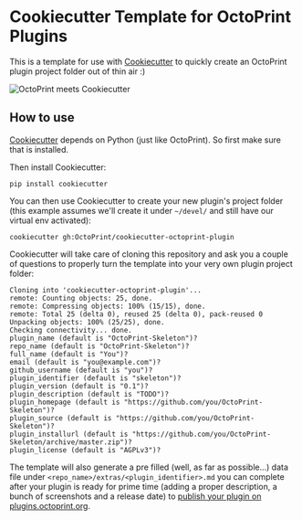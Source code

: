 # Cookiecutter Template for OctoPrint Plugins

This is a template for use with [Cookiecutter](https://github.com/audreyr/cookiecutter) to quickly create an OctoPrint 
plugin project folder out of thin air :)

![OctoPrint meets Cookiecutter](https://raw.githubusercontent.com/OctoPrint/cookiecutter-octoprint-plugin/master/assets/octoprint-cookiecutter.png)

## How to use

[Cookiecutter](https://github.com/audreyr/cookiecutter) depends on Python (just like OctoPrint). So first make sure
that is installed.

Then install Cookiecutter:

    pip install cookiecutter

You can then use Cookiecutter to create your new plugin's project folder (this example assumes we'll create it under 
`~/devel/` and still have our virtual env activated):

    cookiecutter gh:OctoPrint/cookiecutter-octoprint-plugin

Cookiecutter will take care of cloning this repository and ask you a couple of questions to properly turn the template
into your very own plugin project folder:

    Cloning into 'cookiecutter-octoprint-plugin'...
    remote: Counting objects: 25, done.
    remote: Compressing objects: 100% (15/15), done.
    remote: Total 25 (delta 0), reused 25 (delta 0), pack-reused 0
    Unpacking objects: 100% (25/25), done.
    Checking connectivity... done.
    plugin_name (default is "OctoPrint-Skeleton")?
    repo_name (default is "OctoPrint-Skeleton")?
    full_name (default is "You")?
    email (default is "you@example.com")?
    github_username (default is "you")?
    plugin_identifier (default is "skeleton")?
    plugin_version (default is "0.1")?
    plugin_description (default is "TODO")?
    plugin_homepage (default is "https://github.com/you/OctoPrint-Skeleton")?
    plugin_source (default is "https://github.com/you/OctoPrint-Skeleton")?
    plugin_installurl (default is "https://github.com/you/OctoPrint-Skeleton/archive/master.zip")?
    plugin_license (default is "AGPLv3")?

The template will also generate a pre filled (well, as far as possible...) data file under `<repo_name>/extras/<plugin_identifier>.md`
you can complete after your plugin is ready for prime time (adding a proper description, a bunch of screenshots and
a release date) to [publish your plugin on plugins.octoprint.org](http://plugins.octoprint.org/help/registering/).
